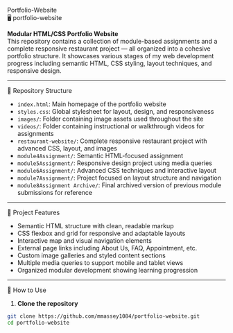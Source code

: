 Portfolio-Website  
🖥️ portfolio-website  

**Modular HTML/CSS Portfolio Website**  
This repository contains a collection of module-based assignments and a complete responsive restaurant project — all organized into a cohesive portfolio structure. It showcases various stages of my web development progress including semantic HTML, CSS styling, layout techniques, and responsive design.  

---

📁 Repository Structure  

- `index.html`: Main homepage of the portfolio website  
- `styles.css`: Global stylesheet for layout, design, and responsiveness  
- `images/`: Folder containing image assets used throughout the site  
- `videos/`: Folder containing instructional or walkthrough videos for assignments  
- `restaurant-website/`: Complete responsive restaurant project with advanced CSS, layout, and images  
- `module4Assignment/`: Semantic HTML-focused assignment 
- `module5Assignment/`: Responsive design project using media queries  
- `module6Assignment/`: Advanced CSS techniques and interactive layout  
- `module7Assignment/`: Project focused on layout structure and navigation  
- `module8Assignment Archive/`: Final archived version of previous module submissions for reference  

---

🌟 Project Features  

- Semantic HTML structure with clean, readable markup  
- CSS flexbox and grid for responsive and adaptable layouts  
- Interactive map and visual navigation elements  
- External page links including About Us, FAQ, Appointment, etc.  
- Custom image galleries and styled content sections  
- Multiple media queries to support mobile and tablet views  
- Organized modular development showing learning progression  

---

🚀 How to Use  

1. **Clone the repository**

```bash
git clone https://github.com/mmassey1084/portfolio-website.git
cd portfolio-website
